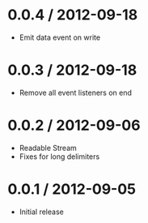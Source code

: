 0.0.4 / 2012-09-18
==================

  * Emit data event on write


0.0.3 / 2012-09-18
==================

  * Remove all event listeners on end

0.0.2 / 2012-09-06
==================

  * Readable Stream
  * Fixes for long delimiters

0.0.1 / 2012-09-05
==================

  * Initial release
